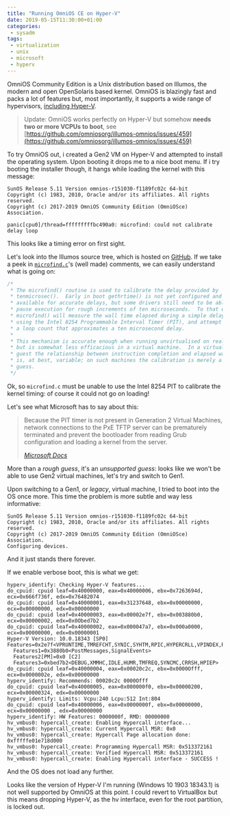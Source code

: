 ```yaml
---
title: "Running OmniOS CE on Hyper-V"
date: 2019-05-15T11:30:00+01:00
categories:
 - sysadm
tags:
 - virtualization
 - unix
 - microsoft
 - hyperv
---
```


OmniOS Community Edition is a Unix distribution based on Illumos, the modern and open OpenSolaris based kernel. OmniOS is blazingly fast and packs a lot of features but, most importantly, it supports a wide range of hypervisors, [including Hyper-V](<https://github.com/omniosorg/omnios-build/blob/r151030/doc/ReleaseNotes.md>).

> Update: OmniOS works perfectly on Hyper-V but somehow **needs two or more VCPUs to boot**, see [https://github.com/omniosorg/illumos-omnios/issues/459](https://github.com/omniosorg/illumos-omnios/issues/459)

To try OmniOS out, i created a Gen2 VM on Hyper-V and attempted to install the operating system. Upon booting it drops me to a nice boot menu. If i try booting the installer though, it hangs while loading the kernel with this message:

```
SunOS Release 5.11 Version omnios-r151030-f1189fc02c 64-bit
Copyright (c) 1983, 2010, Oracle and/or its affiliates. All rights reserved.
Copyright (c) 2017-2019 OmniOS Community Edition (OmniOSce) Association.

panic[cpu0]/thread=fffffffffbc490a0: microfind: could not calibrate delay loop
```

This looks like a timing error on first sight.

Let's look into the Illumos source tree, which is hosted on [GitHub](<https://github.com/illumos/illumos-gate/>). If we take a peek in [`microfind.c`](<https://github.com/illumos/illumos-gate/blob/master/usr/src/uts/i86pc/io/microfind.c>)'s (well made) comments, we can easily understand what is going on:

```c
/*
 * The microfind() routine is used to calibrate the delay provided by
 * tenmicrosec().  Early in boot gethrtime() is not yet configured and
 * available for accurate delays, but some drivers still need to be able to
 * pause execution for rough increments of ten microseconds.  To that end,
 * microfind() will measure the wall time elapsed during a simple delay loop
 * using the Intel 8254 Programmable Interval Timer (PIT), and attempt to find
 * a loop count that approximates a ten microsecond delay.
 *
 * This mechanism is accurate enough when running unvirtualised on real CPUs,
 * but is somewhat less efficacious in a virtual machine.  In a virtualised
 * guest the relationship between instruction completion and elapsed wall time
 * is, at best, variable; on such machines the calibration is merely a rough
 * guess.
 */
```

Ok, so `microfind.c` must be unable to use the Intel 8254 PIT to calibrate the kernel timing: of course it could not go on loading!

Let's see what Microsoft has to say about this:

> Because the PIT timer is not present in Generation 2 Virtual Machines, network connections to the PxE TFTP server can be prematurely terminated and prevent the bootloader from reading Grub configuration and loading a kernel from the server.
>
> *[Microsoft Docs](<https://docs.microsoft.com/en-us/windows-server/virtualization/hyper-v/best-practices-for-running-linux-on-hyper-v>)*

More than a *rough guess*, it's an *unsupported guess*: looks like we won't be able to use Gen2 virtual machines, let's try and switch to Gen1.

Upon switching to a Gen1, or *legacy*, virtual machine, I tried to boot into the OS once more. This time the problem is more subtle and way less informative:

```
SunOS Release 5.11 Version omnios-r151030-f1189fc02c 64-bit
Copyright (c) 1983, 2010, Oracle and/or its affiliates. All rights reserved.
Copyright (c) 2017-2019 OmniOS Community Edition (OmniOSce) Association.
Configuring devices.
```

And it just stands there forever.

If we enable verbose boot, this is what we get:

```
hyperv_identify: Checking Hyper-V features... 
do_cpuid: cpuid leaf=0x40000000, eax=0x40000006, ebx=0x7263694d, ecx=0x666f736f, edx=0x76482074 
do_cpuid: cpuid leaf=0x40000001, eax=0x31237648, ebx=0x00000000, ecx=0x00000000, edx=0x00000000 
do_cpuid: cpuid leaf=0x40000003, eax=0x00002e7f, ebx=0x003880b0, ecx=0x00000002, edx=0x0Obed7b2
do_cpuid: cpuid leaf=0x40000002, eax=0x000047a7, ebx=0x000a0000, ecx=0x00000000, edx=0x00000001
Hyper-V Version: 10.0.18343 [SP0]
Features=0x2e7f<VPRUNTIME,TMREFCHT,SYNIC,SYHTM,RPIC,HYPERCRLL,VPINDEX,REFTSC,IDLE,TMFREQ> 
  Features1=0x3880b0<PostMessages,SignalEvents>
  Features2[PM]=0x0 [C2]  
  Features3=0xbed7b2<DEBUG,XMMHC,IDLE,HUMR,TMFREQ,SYNCMC,CRRSH,HPIEP>
do_cpuid: cpuid leaf=0x40000004, eax=0x00020c2c, ebx=0x0000Offf, ecx=0x0000002e, edx=0x00000000
hyperv_identify: Recommends: 00020c2c 0000Offf
do_cpuid: cpuid leaf=0x40000005, eax=0x000000f0, ebx=0x00000200, ecx=0x00000324, edx=0x00000000
hyperv_identify: Limits: Vcpu:240 Lcpu:512 Int:804
do_cpuid: cpuid leaf=0x40000006, eax=0x0000000f, ebx=0x00000000, ecx=0x00000000 , edx=0x00000000 
hyperv_identify: HW Features: 0000000f, RMD: 00000000
hv_vmbus0: hypercall_create: Enabling Hypercall interface...
hv_vmbus0: hypercall_create: Current Hypercall MSR: 0x0
hv_vmbus0: hypercall_create: Hypercall Page allocation done: 0xfffffe01e718d000 
hv_vmbus0: hypercall_create: Programming Hypercall MSR: 0x513372161
hv_vmbus0: hypercall_create: Verified Hypercall MSR: 0x513372161
hv_vmbus0: hypercall_create: Enabling Hypercall interface - SUCCESS !

```

And the OS does not load any further.

Looks like the version of Hyper-V I'm running (Windows 10 1903 18343.1) is not well supported by OmniOS at this point. I could revert to VirtualBox but this means dropping Hyper-V, as the hv interface, even for the root partition, is locked out.
